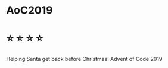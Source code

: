 # AoC2019
# :star: :star: :star: :star: 
Helping Santa get back before Christmas! Advent of Code 2019
